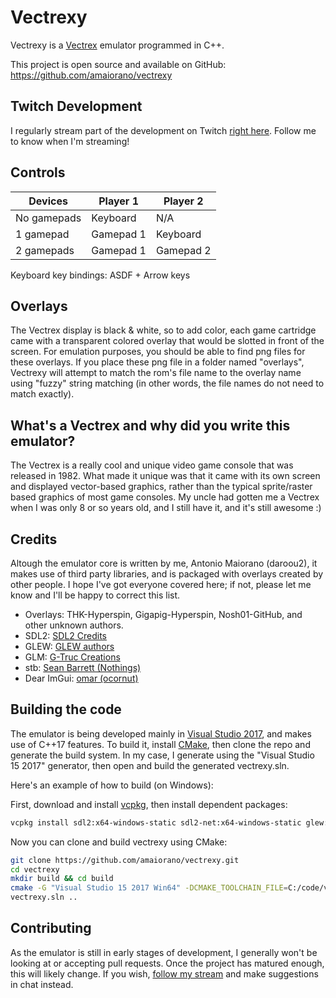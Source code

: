 # Vectrexy

Vectrexy is a [Vectrex](https://en.wikipedia.org/wiki/Vectrex) emulator programmed in C++.

This project is open source and available on GitHub: https://github.com/amaiorano/vectrexy

## Twitch Development

I regularly stream part of the development on Twitch [right here](https://www.twitch.tv/daroou2). Follow me to know when I'm streaming!

## Controls

| Devices     | Player 1  | Player 2  |
| ----------- | --------- | --------- |
| No gamepads | Keyboard  | N/A       |
| 1 gamepad   | Gamepad 1 | Keyboard  |
| 2 gamepads  | Gamepad 1 | Gamepad 2 |

Keyboard key bindings: ASDF + Arrow keys

## Overlays

The Vectrex display is black & white, so to add color, each game cartridge came with a transparent colored overlay that would be slotted in front of the screen. For emulation purposes, you should be able to find png files for these overlays. If you place these png file in a folder named "overlays", Vectrexy will attempt to match the rom's file name to the overlay name using "fuzzy" string matching (in other words, the file names do not need to match exactly).

## What's a Vectrex and why did you write this emulator?

The Vectrex is a really cool and unique video game console that was released in 1982. What made it unique was that it came with its own screen and displayed vector-based graphics, rather than the typical sprite/raster based graphics of most game consoles. My uncle had gotten me a Vectrex when I was only 8 or so years old, and I still have it, and it's still awesome :)

## Credits

Altough the emulator core is written by me, Antonio Maiorano (daroou2), it makes use of third party libraries, and is packaged with overlays created by other people. I hope I've got everyone covered here; if not, please let me know and I'll be happy to correct this list.

- Overlays: THK-Hyperspin, Gigapig-Hyperspin, Nosh01-GitHub, and other unknown authors.
- SDL2: [SDL2 Credits](https://www.libsdl.org/credits.php)
- GLEW: [GLEW authors](https://github.com/nigels-com/glew#authors)
- GLM: [G-Truc Creations](http://www.g-truc.net/)
- stb: [Sean Barrett (Nothings)](http://nothings.org/)
- Dear ImGui: [omar (ocornut)](http://www.miracleworld.net/)

## Building the code

The emulator is being developed mainly in [Visual Studio 2017](https://www.visualstudio.com/downloads/), and makes use of C++17 features. To build it, install [CMake](https://cmake.org/), then clone the repo and generate the build system. In my case, I generate using the "Visual Studio 15 2017" generator, then open and build the generated vectrexy.sln.

Here's an example of how to build (on Windows):

First, download and install [vcpkg](https://github.com/Microsoft/vcpkg), then install dependent packages:
```bash
vcpkg install sdl2:x64-windows-static sdl2-net:x64-windows-static glew:x64-windows-static glm:x64-windows-static stb:x64-windows-static imgui:x64-windows-static
```

Now you can clone and build vectrexy using CMake:
```bash
git clone https://github.com/amaiorano/vectrexy.git
cd vectrexy
mkdir build && cd build
cmake -G "Visual Studio 15 2017 Win64" -DCMAKE_TOOLCHAIN_FILE=C:/code/vcpkg/scripts/buildsystems/vcpkg.cmake -DVCPKG_TARGET_TRIPLET=x64-windows-static ..
vectrexy.sln ..
```

## Contributing

As the emulator is still in early stages of development, I generally won't be looking at or accepting pull requests. Once the project has matured enough, this will likely change. If you wish, [follow my stream](https://www.twitch.tv/daroou2) and make suggestions in chat instead.
